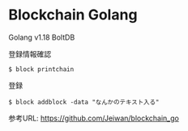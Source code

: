 # Blockchain Golang

Golang v1.18
BoltDB

登録情報確認
```
$ block printchain
```

登録
```
$ block addblock -data "なんかのテキスト入る"
```

参考URL: https://github.com/Jeiwan/blockchain_go